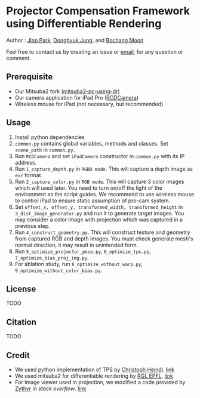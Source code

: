 # Projector Compensation Framework using Differentiable Rendering
Author : [Jino Park](https://github.com/pjessesco), [Donghyuk Jung](https://cglab.gist.ac.kr/people/), and [Bochang Moon](https://cglab.gist.ac.kr/people/bochang.html)

Feel free to contact us by creating an issue or [email](mailto:pjessesco@gmail.com), for any question or comment.

## Prerequisite
- Our Mitsuba2 fork ([mitsuba2-pc-using-dr](https://https://github.com/CGLab-GIST/mitsuba2-pc-using-dr))
- Our camera application for iPad Pro ([RCDCamera](https://https://github.com/CGLab-GIST/RCDCamera))
- Wireless mouse for iPad (not necessary, but recommended)

## Usage

1. Install python dependencies
2. `common.py` contains global variables, methods and classes. Set `scene_path` in `common.py`. 
3. Run `RCDCamera` and set `iPadCamera` constructor in `common.py` with its IP address.
4. Run `1_capture_depth.py` in `RGBD mode`. This will capture a depth image as `exr` format.
5. Run `2_capture_color.py` in `RGB mode`. This will capture 3 color images which will used later. You need to turn on/off the light of the environment as the script guides. We recommend to use wireless mouse to control iPad to ensure static assumption of pro-cam system.
6. Set `offset_x, offset_y, transformed_width, transformed_height` in `3_dist_image_generator.py` and run it to generate target images. You may consider a color image with projection which was captured in a previous step.
7. Run `4_construct_geometry.py`. This will construct texture and geometry from captured RGB and depth images. You must check generate mesh's normal direction, it may result in unintended form.
8. Run `5_optimize_projector_pose.py`, `6_optimize_tps.py`, `7_optimize_bias_proj_img.py`.
9. For ablation study, run `8_optimize_without_warp.py`, `9_optimize_without_color_bias.py`.

## License
TODO

## Citation
TODO

## Credit
- We used python implementation of TPS by [Christoph Heindl](https://github.com/cheind/). [link](https://github.com/cheind/py-thin-plate-spline)
- We used mitsuba2 for differentiable rendering by [RGL EPFL](https://rgl.epfl.ch/). [link](https://github.com/mitsuba-renderer/mitsuba2)
- For Image viewer used in projection, we modified a code provided by [Zythyr](https://stackoverflow.com/users/4988010/zythyr) in _stack overflow_. [link](https://stackoverflow.com/a/59539843)
